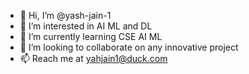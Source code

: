 - 👋 Hi, I’m @yash-jain-1
- 👀 I’m interested in AI ML and DL
- 🌱 I’m currently learning CSE AI ML
- 💞️ I’m looking to collaborate on any innovative project
- 📫 Reach me at yahjain1@duck.com

<!---
yash-jain-1/yash-jain-1 is a ✨ special ✨ repository because its `README.md` (this file) appears on your GitHub profile.
You can click the Preview link to take a look at your changes.
--->
